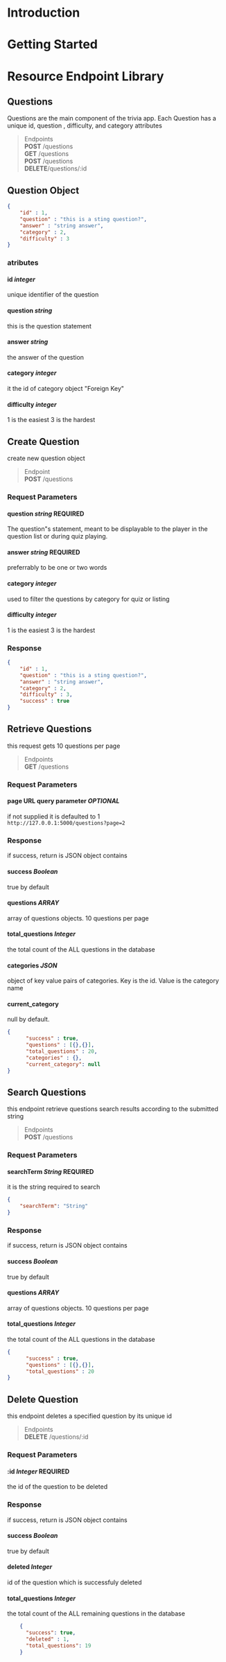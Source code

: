 # Introduction

# Getting Started

# Resource Endpoint Library

## Questions
Questions are the main component of the trivia app. Each Question has a unique id, question , difficulty, and category attributes

> Endpoints\
> __POST__  /questions\
> __GET__   /questions\
> __POST__  /questions\
> __DELETE__/questions/:id

## Question Object
```json
{
    "id" : 1,
    "question" : "this is a sting question?",
    "answer" : "string answer",
    "category" : 2,
    "difficulty" : 3
}
```

### atributes

#### id _integer_
unique identifier of the question
#### question _string_
this is the question statement
#### answer _string_
the answer of the question
#### category _integer_
it the id of category object "Foreign Key"
#### difficulty _integer_
1 is the easiest 3 is the hardest

## Create Question
create new question object

> Endpoint\
> __POST__ /questions

### Request Parameters
#### question _string_ __REQUIRED__
The question"s statement, meant to be displayable to the player in the question list or during quiz playing. 
#### answer _string_ __REQUIRED__
preferrably to be one or two words
#### category _integer_ 
used to filter the questions by category for quiz or listing
#### difficulty _integer_ 
1 is the easiest 3 is the hardest
### Response
```json
{
    "id" : 1,
    "question" : "this is a sting question?",
    "answer" : "string answer",
    "category" : 2,
    "difficulty" : 3,
    "success" : true
}
```

## Retrieve Questions
this request gets 10 questions per page
> Endpoints\
>__GET__ /questions

### Request Parameters
#### page __URL query parameter__ _OPTIONAL_
if not supplied it is defaulted to 1\
`http://127.0.0.1:5000/questions?page=2`

### Response
if success, return is JSON object contains
#### success _Boolean_
true by default
#### questions _ARRAY_
array of questions objects. 10 questions per page
#### total_questions _Integer_
the total count of the ALL questions in the database
#### categories _JSON_
object of key value pairs of categories. Key is the id. Value is the category name
#### current_category 
null by default. 

```json
{
      "success" : true,
      "questions" : [{},{}],
      "total_questions" : 20,
      "categories" : {},
      "current_category": null
}
```

## Search Questions
this endpoint retrieve questions search results according to the submitted string
> Endpoints\
>__POST__ /questions

### Request Parameters
#### searchTerm _String_ __REQUIRED__
it is the string required to search
```json
{
    "searchTerm": "String"
}
```

### Response
if success, return is JSON object contains
#### success _Boolean_
true by default
#### questions _ARRAY_
array of questions objects. 10 questions per page
#### total_questions _Integer_
the total count of the ALL questions in the database

```json
{
      "success" : true,
      "questions" : [{},{}],
      "total_questions" : 20
}
```

## Delete Question
this endpoint deletes a specified question by its unique id
> Endpoints\
>__DELETE__ /questions/:id

### Request Parameters
#### :id _Integer_ __REQUIRED__
the id of the question to be deleted
### Response
if success, return is JSON object contains
#### success _Boolean_
true by default
#### deleted _Integer_
id of the question which is successfuly deleted
#### total_questions _Integer_
the total count of the ALL remaining questions in the database

```json
    {
      "success": true,
      "deleted" : 1,
      "total_questions": 19
    }
```